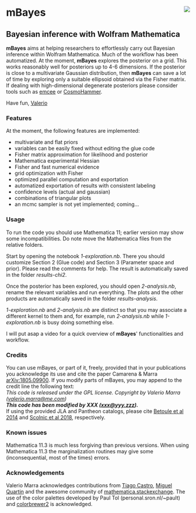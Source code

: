 # **mBayes**[<img align="right" src="https://img.shields.io/badge/license-GPLv2-brightgreen.svg">](https://github.com/valerio-marra/mBayes/blob/master/LICENSE)
## Bayesian inference with Wolfram Mathematica

**mBayes** aims at helping researchers to effortlessly carry out Bayesian inference within Wolfram Mathematica. Much of the workflow has been automatized. At the moment, **mBayes** explores the posterior on a grid. This works reasonably well for posteriors up to 4-6 dimensions. If the posterior is close to a multivariate Gaussian distribution, then **mBayes** can save a lot of time by exploring only a suitable ellipsoid obtained via the Fisher matrix.
If dealing with high-dimensional degenerate posteriors please consider tools such as [emcee](https://github.com/dfm/emcee) or [CosmoHammer](https://github.com/cosmo-ethz/CosmoHammer).

Have fun,
[Valerio](http://inspirehep.net/author/profile/V.Marra.1)

### Features

At the moment, the following features are implemented:
* multivariate and flat priors
* variables can be easily fixed without editing the glue code
* Fisher matrix approximation for likelihood and posterior
* Mathematica experimental Hessian
* Fisher and fast numerical evidence
* grid optimization with Fisher
* optimized parallel computation and exportation 
* automatized exportation of results with consistent labeling 
* confidence levels (actual and gaussian)
* combinations of triangular plots
* an mcmc sampler is not yet implemented; coming...

### Usage

To run the code you should use Mathematica 11; earlier version may show some incompatibilities. Do note move the Mathematica files from the relative folders.

Start by opening the notebook *1-exploration.nb*. There you should customize Section 2 (Glue code) and Section 3 (Parameter space and prior). Please read the comments for help. The result is automatically saved in the folder *results-chi2*.

Once the posterior has been explored, you should open *2-analysis.nb*, rename the relevant variables and run everything. The plots and the other products are automatically saved in the folder *results-analysis*.

*1-exploration.nb* and *2-analysis.nb* are distinct so that you may associate a different kernel to them and, for example, run *2-analysis.nb* while *1-exploration.nb* is busy doing something else.

I will put asap a video for a quick overview of **mBayes**' functionalities and workflow.

### Credits

You can use mBayes, or part of it, freely, provided that in your publications you acknowledge its use and cite the paper Camarena & Marra [arXiv:1805.09900](https://arxiv.org/abs/1805.09900). If you modify parts of mBayes, you may append to the credit line the following text:  
*This code is released under the GPL license. Copyright by Valerio Marra (valerio.marra@me.com)*  
***This code has been modified by XXX (xxx@yyy.zzz).***  
If using the provided JLA and Pantheon catalogs, please cite [Betoule et al 2014](https://arxiv.org/abs/1401.4064) and [Scolnic et al 2018](https://arxiv.org/abs/1710.00845), respectively.


### Known issues

Mathematica 11.3 is much less forgiving than previous versions. When using Mathematica 11.3 the marginalization routines may give some (inconsequential, most of the times) errors.


### Acknowledgements

Valerio Marra acknowledges contributions from [Tiago Castro](http://inspirehep.net/author/profile/T.Castro.1), [Miguel Quartin](http://inspirehep.net/author/profile/M.Quartin.1) and the awesome community of [mathematica.stackexchange](https://mathematica.stackexchange.com). The use of the color palettes developed by Paul Tol (personal.sron.nl/~pault) and [colorbrewer2](http://colorbrewer2.org) is acknowledged.
